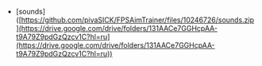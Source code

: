 
* [sounds]([https://github.com/pivaSICK/FPSAimTrainer/files/10246726/sounds.zip](https://drive.google.com/drive/folders/131AACe7GGHcpAA-t9A79Z9pdGzQzcv1C?hl=ru](https://drive.google.com/drive/folders/131AACe7GGHcpAA-t9A79Z9pdGzQzcv1C?hl=ru))
